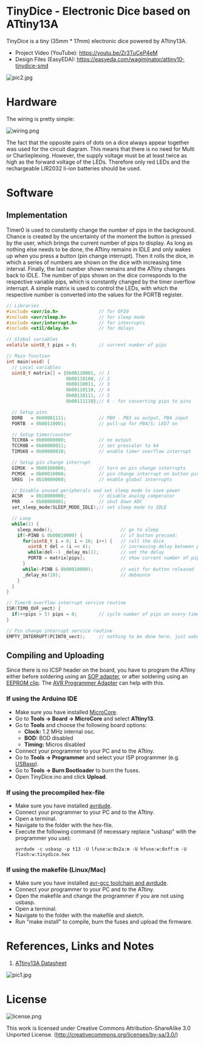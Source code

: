 # TinyDice - Electronic Dice based on ATtiny13A
TinyDice is a tiny (35mm * 17mm) electronic dice powered by ATtiny13A.

- Project Video (YouTube): https://youtu.be/Zr3TuCeP4eM
- Design Files (EasyEDA): https://easyeda.com/wagiminator/attiny10-tinydice-smd

![pic2.jpg](https://raw.githubusercontent.com/wagiminator/ATtiny13-TinyDice/master/documentation/TinyDice_pic2.jpg)

# Hardware
The wiring is pretty simple:

![wiring.png](https://raw.githubusercontent.com/wagiminator/ATtiny13-TinyDice/master/documentation/TinyDice_wiring.png)

The fact that the opposite pairs of dots on a dice always appear together was used for the circuit diagram. This means that there is no need for Multi or Charlieplexing. However, the supply voltage must be at least twice as high as the forward voltage of the LEDs. Therefore only red LEDs and the rechargeable LIR2032 li-ion batteries should be used.

# Software
## Implementation
Timer0 is used to constantly change the number of pips in the background. Chance is created by the uncertainty of the moment the button is pressed by the user, which brings the current number of pips to display. As long as nothing else needs to be done, the ATtiny remains in IDLE and only wakes up when you press a button (pin change interrupt). Then it rolls the dice, in which a series of numbers are shown on the dice with increasing time interval. Finally, the last number shown remains and the ATtiny changes back to IDLE. The number of pips shown on the dice corresponds to the respective variable pips, which is constantly changed by the timer overflow interrupt. A simple matrix is used to control the LEDs, with which the respective number is converted into the values for the PORTB register.

```c
// Libraries
#include <avr/io.h>               // for GPIO
#include <avr/sleep.h>            // for sleep mode
#include <avr/interrupt.h>        // for interrupts
#include <util/delay.h>           // for delays

// Global variables
volatile uint8_t pips = 0;        // current number of pips

// Main function
int main(void) {
  // Local variables
  uint8_t matrix[] = {0b00110001, // 1
                      0b00110100, // 2
                      0b00110011, // 3
                      0b00110110, // 4
                      0b00110111, // 5
                      0b00111110};// 6 - for converting pips to pins

  // Setup pins
  DDRB   = 0b00001111;            // PB0 - PB3 as output, PB4 input
  PORTB  = 0b00110001;            // pull-up for PB4/5; LED7 on

  // Setup timer/counter
  TCCR0A = 0b00000000;            // no output
  TCCR0B = 0b00000011;            // set prescaler to 64
  TIMSK0 = 0b00000010;            // enable timer overflow interrupt

  // Setup pin change interrupt
  GIMSK  = 0b00100000;            // turn on pin change interrupts
  PCMSK  = 0b00010000;            // pin change interrupt on button pin
  SREG  |= 0b10000000;            // enable global interrupts

  // Disable unused peripherals and set sleep mode to save power
  ACSR   = 0b10000000;            // disable analog comperator
  PRR    = 0b00000001;            // shut down ADC
  set_sleep_mode(SLEEP_MODE_IDLE);// set sleep mode to IDLE

  // Loop
  while(1) {
    sleep_mode();                         // go to sleep
    if(~PINB & 0b00010000) {              // if button pressed:  
      for(uint8_t i = 0; i < 16; i++) {   // roll the dice
        uint8_t del = (i << 4);           // increasing delay between pip-shows
        while(del--) _delay_ms(1);        // set the delay
        PORTB = matrix[pips];             // show current number of pips
      }
      while(~PINB & 0b00010000);          // wait for button released
      _delay_ms(10);                      // debounce
    }
  }
}

// Timer0 overflow interrupt service routine
ISR(TIM0_OVF_vect) {
  if(++pips > 5) pips = 0;        // cycle number of pips on every timer overflow
}

// Pin change interrupt service routine
EMPTY_INTERRUPT(PCINT0_vect);     // nothing to be done here, just wake up from sleep
```

## Compiling and Uploading
Since there is no ICSP header on the board, you have to program the ATtiny either before soldering using an [SOP adapter](https://aliexpress.com/wholesale?SearchText=sop-8+150mil+adapter), or after soldering using an [EEPROM clip](https://aliexpress.com/wholesale?SearchText=sop8+eeprom+programming+clip). The [AVR Programmer Adapter](https://github.com/wagiminator/AVR-Programmer/tree/master/AVR_Programmer_Adapter) can help with this.

### If using the Arduino IDE
- Make sure you have installed [MicroCore](https://github.com/MCUdude/MicroCore).
- Go to **Tools -> Board -> MicroCore** and select **ATtiny13**.
- Go to **Tools** and choose the following board options:
  - **Clock:**  1.2 MHz internal osc.
  - **BOD:**    BOD disabled
  - **Timing:** Micros disabled
- Connect your programmer to your PC and to the ATtiny.
- Go to **Tools -> Programmer** and select your ISP programmer (e.g. [USBasp](https://aliexpress.com/wholesale?SearchText=usbasp)).
- Go to **Tools -> Burn Bootloader** to burn the fuses.
- Open TinyDice.ino and click **Upload**.

### If using the precompiled hex-file
- Make sure you have installed [avrdude](https://learn.adafruit.com/usbtinyisp/avrdude).
- Connect your programmer to your PC and to the ATtiny.
- Open a terminal.
- Navigate to the folder with the hex-file.
- Execute the following command (if necessary replace "usbasp" with the programmer you use):
  ```
  avrdude -c usbasp -p t13 -U lfuse:w:0x2a:m -U hfuse:w:0xff:m -U flash:w:tinydice.hex
  ```

### If using the makefile (Linux/Mac)
- Make sure you have installed [avr-gcc toolchain and avrdude](http://maxembedded.com/2015/06/setting-up-avr-gcc-toolchain-on-linux-and-mac-os-x/).
- Connect your programmer to your PC and to the ATtiny.
- Open the makefile and change the programmer if you are not using usbasp.
- Open a terminal.
- Navigate to the folder with the makefile and sketch.
- Run "make install" to compile, burn the fuses and upload the firmware.

# References, Links and Notes
1. [ATtiny13A Datasheet](http://ww1.microchip.com/downloads/en/DeviceDoc/doc8126.pdf)

![pic1.jpg](https://raw.githubusercontent.com/wagiminator/ATtiny13-TinyDice/master/documentation/TinyDice_pic1.jpg)

# License
![license.png](https://i.creativecommons.org/l/by-sa/3.0/88x31.png)

This work is licensed under Creative Commons Attribution-ShareAlike 3.0 Unported License. 
(http://creativecommons.org/licenses/by-sa/3.0/)
